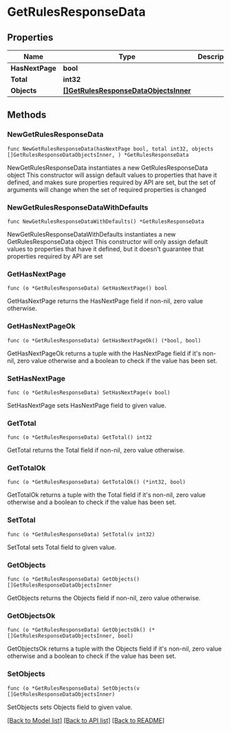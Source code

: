 # GetRulesResponseData

## Properties

Name | Type | Description | Notes
------------ | ------------- | ------------- | -------------
**HasNextPage** | **bool** |  | 
**Total** | **int32** |  | 
**Objects** | [**[]GetRulesResponseDataObjectsInner**](GetRulesResponseDataObjectsInner.md) |  | 

## Methods

### NewGetRulesResponseData

`func NewGetRulesResponseData(hasNextPage bool, total int32, objects []GetRulesResponseDataObjectsInner, ) *GetRulesResponseData`

NewGetRulesResponseData instantiates a new GetRulesResponseData object
This constructor will assign default values to properties that have it defined,
and makes sure properties required by API are set, but the set of arguments
will change when the set of required properties is changed

### NewGetRulesResponseDataWithDefaults

`func NewGetRulesResponseDataWithDefaults() *GetRulesResponseData`

NewGetRulesResponseDataWithDefaults instantiates a new GetRulesResponseData object
This constructor will only assign default values to properties that have it defined,
but it doesn't guarantee that properties required by API are set

### GetHasNextPage

`func (o *GetRulesResponseData) GetHasNextPage() bool`

GetHasNextPage returns the HasNextPage field if non-nil, zero value otherwise.

### GetHasNextPageOk

`func (o *GetRulesResponseData) GetHasNextPageOk() (*bool, bool)`

GetHasNextPageOk returns a tuple with the HasNextPage field if it's non-nil, zero value otherwise
and a boolean to check if the value has been set.

### SetHasNextPage

`func (o *GetRulesResponseData) SetHasNextPage(v bool)`

SetHasNextPage sets HasNextPage field to given value.


### GetTotal

`func (o *GetRulesResponseData) GetTotal() int32`

GetTotal returns the Total field if non-nil, zero value otherwise.

### GetTotalOk

`func (o *GetRulesResponseData) GetTotalOk() (*int32, bool)`

GetTotalOk returns a tuple with the Total field if it's non-nil, zero value otherwise
and a boolean to check if the value has been set.

### SetTotal

`func (o *GetRulesResponseData) SetTotal(v int32)`

SetTotal sets Total field to given value.


### GetObjects

`func (o *GetRulesResponseData) GetObjects() []GetRulesResponseDataObjectsInner`

GetObjects returns the Objects field if non-nil, zero value otherwise.

### GetObjectsOk

`func (o *GetRulesResponseData) GetObjectsOk() (*[]GetRulesResponseDataObjectsInner, bool)`

GetObjectsOk returns a tuple with the Objects field if it's non-nil, zero value otherwise
and a boolean to check if the value has been set.

### SetObjects

`func (o *GetRulesResponseData) SetObjects(v []GetRulesResponseDataObjectsInner)`

SetObjects sets Objects field to given value.



[[Back to Model list]](../README.md#documentation-for-models) [[Back to API list]](../README.md#documentation-for-api-endpoints) [[Back to README]](../README.md)


